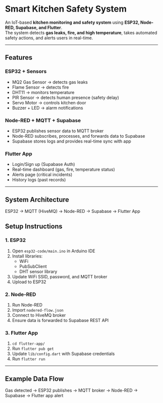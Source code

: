 # Smart Kitchen Safety System 

An IoT-based **kitchen monitoring and safety system** using **ESP32, Node-RED, Supabase, and Flutter**.  
The system detects **gas leaks, fire, and high temperature**, takes automated safety actions, and alerts users in real-time.

---

##  Features

### ESP32 + Sensors
- MQ2 Gas Sensor → detects gas leaks
- Flame Sensor → detects fire
- DHT11 → monitors temperature
- PIR Sensor → detects human presence (safety delay)
- Servo Motor → controls kitchen door
- Buzzer + LED → alarm notifications

### Node-RED + MQTT + Supabase
- ESP32 publishes sensor data to MQTT broker
- Node-RED subscribes, processes, and forwards data to Supabase
- Supabase stores logs and provides real-time sync with app

### Flutter App
- Login/Sign up (Supabase Auth)
- Real-time dashboard (gas, fire, temperature status)
- Alerts page (critical incidents)
- History logs (past records)

---

##  System Architecture
ESP32 → MQTT (HiveMQ) → Node-RED → Supabase → Flutter App
## Setup Instructions

### 1. ESP32
1. Open `esp32-code/main.ino` in Arduino IDE
2. Install libraries:
   - WiFi
   - PubSubClient
   - DHT sensor library
3. Update WiFi SSID, password, and MQTT broker
4. Upload to ESP32

### 2. Node-RED
1. Run Node-RED
2. Import `nodered-flow.json`
3. Connect to HiveMQ broker
4. Ensure data is forwarded to Supabase REST API

### 3. Flutter App
1. `cd flutter-app/`
2. Run `flutter pub get`
3. Update `lib/config.dart` with Supabase credentials
4. Run `flutter run`

---

## Example Data Flow
Gas detected → ESP32 publishes → MQTT broker → Node-RED → Supabase → Flutter app alert
